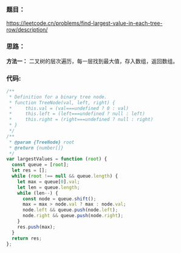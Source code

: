 ### **题目：**

https://leetcode.cn/problems/find-largest-value-in-each-tree-row/description/

### **思路：**

**方法一：** 二叉树的层次遍历，每一层找到最大值，存入数组，返回数组。

### **代码:**

```js
/**
 * Definition for a binary tree node.
 * function TreeNode(val, left, right) {
 *     this.val = (val===undefined ? 0 : val)
 *     this.left = (left===undefined ? null : left)
 *     this.right = (right===undefined ? null : right)
 * }
 */
/**
 * @param {TreeNode} root
 * @return {number[]}
 */
var largestValues = function (root) {
  const queue = [root];
  let res = [];
  while (root !== null && queue.length) {
    let max = queue[0].val;
    let len = queue.length;
    while (len--) {
      const node = queue.shift();
      max = max > node.val ? max : node.val;
      node.left && queue.push(node.left);
      node.right && queue.push(node.right);
    }
    res.push(max);
  }
  return res;
};
```
